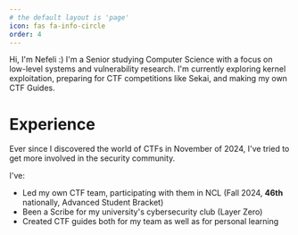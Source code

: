 ```yaml
---
# the default layout is 'page'
icon: fas fa-info-circle
order: 4
---
```


Hi, I'm Nefeli :)
I'm a Senior studying Computer Science with a focus on low-level systems and vulnerability research. 
I'm currently exploring kernel exploitation, preparing for CTF competitions like Sekai, and making my own CTF Guides.

# Experience

Ever since I discovered the world of CTFs in November of 2024, I've tried to get more involved in the security community.

I've:
- Led my own CTF team, participating with them in NCL (Fall 2024, **46th** nationally, Advanced Student Bracket)
- Been a Scribe for my university's cybersecurity club (Layer Zero)
- Created CTF guides both for my team as well as for personal learning

